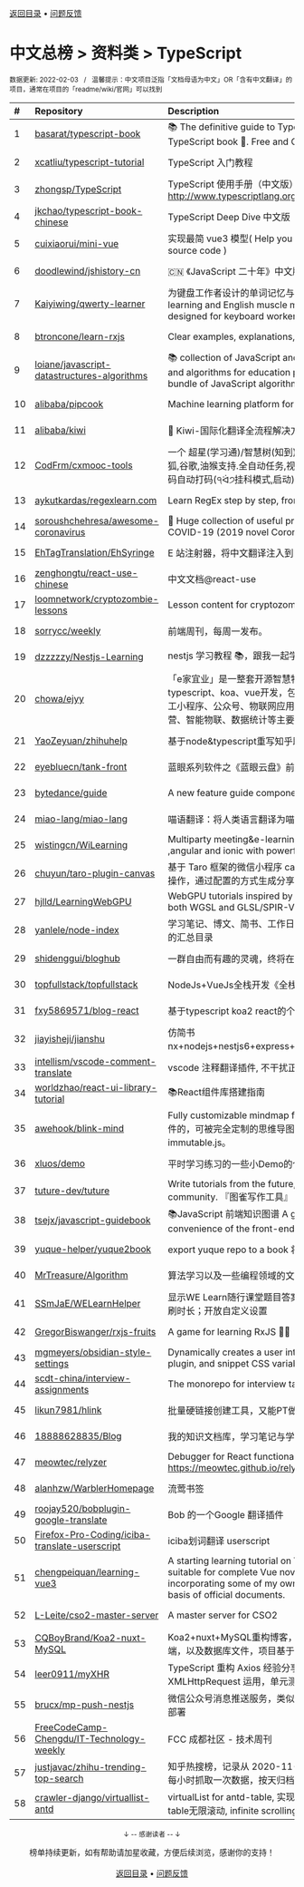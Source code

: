 <a href="https://gitee.com/GrowingGit/GitHub-Chinese-Top-Charts#github中文排行榜">返回目录</a> • <a href="/content/docs/feedback.md">问题反馈</a>

# 中文总榜 > 资料类 > TypeScript
<sub>数据更新: 2022-02-03&nbsp;&nbsp;&nbsp;/&nbsp;&nbsp;&nbsp;温馨提示：中文项目泛指「文档母语为中文」OR「含有中文翻译」的项目，通常在项目的「readme/wiki/官网」可以找到</sub>

|#|Repository|Description|Stars|Updated|
|:-|:-|:-|:-|:-|
|1|[basarat/typescript-book](https://github.com/basarat/typescript-book)|:books: The definitive guide to TypeScript and possibly the best TypeScript book :book:. Free and Open Source 🌹|16513|2022-01-30|
|2|[xcatliu/typescript-tutorial](https://github.com/xcatliu/typescript-tutorial)|TypeScript 入门教程|8542|2021-12-09|
|3|[zhongsp/TypeScript](https://github.com/zhongsp/TypeScript)|TypeScript 使用手册（中文版）翻译。http://www.typescriptlang.org|5515|2021-11-20|
|4|[jkchao/typescript-book-chinese](https://github.com/jkchao/typescript-book-chinese)|TypeScript Deep Dive 中文版 |5135|2022-01-19|
|5|[cuixiaorui/mini-vue](https://github.com/cuixiaorui/mini-vue)|实现最简 vue3 模型( Help you learn more efficiently vue3 source code )|4111|2022-01-14|
|6|[doodlewind/jshistory-cn](https://github.com/doodlewind/jshistory-cn)|🇨🇳 《JavaScript 二十年》中文版|3720|2021-11-25|
|7|[Kaiyiwing/qwerty-learner](https://github.com/Kaiyiwing/qwerty-learner)|为键盘工作者设计的单词记忆与英语肌肉记忆锻炼软件 / Words learning and English muscle memory training software designed for keyboard workers|3682|2022-01-13|
|8|[btroncone/learn-rxjs](https://github.com/btroncone/learn-rxjs)|Clear examples, explanations, and resources for RxJS|3483|2022-01-13|
|9|[loiane/javascript-datastructures-algorithms](https://github.com/loiane/javascript-datastructures-algorithms)|:books: collection of JavaScript and TypeScript data structures and algorithms for education purposes. Source code bundle of JavaScript algorithms and data structures book|3318|2022-01-13|
|10|[alibaba/pipcook](https://github.com/alibaba/pipcook)|Machine learning platform for Web developers|2204|2022-02-02|
|11|[alibaba/kiwi](https://github.com/alibaba/kiwi)|🐤 Kiwi-国际化翻译全流程解决方案|1943|2022-01-26|
|12|[CodFrm/cxmooc-tools](https://github.com/CodFrm/cxmooc-tools)|一个 超星(学习通)/智慧树(知到)/中国大学mooc 学习工具,火狐,谷歌,油猴支持.全自动任务,视频倍速秒过,作业考试题库,验证码自动打码(੧ᐛ੭挂科模式,启动)|1658|2021-12-13|
|13|[aykutkardas/regexlearn.com](https://github.com/aykutkardas/regexlearn.com)|Learn RegEx step by step, from zero to advanced.|1499|2022-02-01|
|14|[soroushchehresa/awesome-coronavirus](https://github.com/soroushchehresa/awesome-coronavirus)|🦠  Huge collection of useful projects and resources for COVID-19 (2019 novel Coronavirus)|1471|2022-02-02|
|15|[EhTagTranslation/EhSyringe](https://github.com/EhTagTranslation/EhSyringe)|E 站注射器，将中文翻译注入到 E 站体内|1311|2022-02-01|
|16|[zenghongtu/react-use-chinese](https://github.com/zenghongtu/react-use-chinese)|中文文档@react-use|838|2021-12-06|
|17|[loomnetwork/cryptozombie-lessons](https://github.com/loomnetwork/cryptozombie-lessons)|Lesson content for cryptozombies.io|827|2022-02-01|
|18|[sorrycc/weekly](https://github.com/sorrycc/weekly)|前端周刊，每周一发布。|810|2022-01-30|
|19|[dzzzzzy/Nestjs-Learning](https://github.com/dzzzzzy/Nestjs-Learning)|nestjs 学习教程 :books:，跟我一起学习 nest 框架~ :muscle:|779|2022-01-22|
|20|[chowa/ejyy](https://github.com/chowa/ejyy)|「e家宜业」是一整套开源智慧物业解决方案，基于nodejs、typescript、koa、vue开发，包含web中台、业主小程序、员工小程序、公众号、物联网应用等，涵盖业主服务、物业运营、智能物联、数据统计等主要业务。|561|2022-01-25|
|21|[YaoZeyuan/zhihuhelp](https://github.com/YaoZeyuan/zhihuhelp)|基于node&typescript重写知乎助手|494|2022-01-22|
|22|[eyebluecn/tank-front](https://github.com/eyebluecn/tank-front)|蓝眼系列软件之《蓝眼云盘》前端项目|494|2021-11-26|
|23|[bytedance/guide](https://github.com/bytedance/guide)|A new feature guide component by react 🧭|485|2022-01-24|
|24|[miao-lang/miao-lang](https://github.com/miao-lang/miao-lang)|喵语翻译：将人类语言翻译为喵语言。|424|2022-01-08|
|25|[wistingcn/WiLearning](https://github.com/wistingcn/WiLearning)|Multiparty meeting&e-learning  using mediasoup, webrtc ,angular and ionic with powerful whiteboard support|411|2021-10-28|
|26|[chuyun/taro-plugin-canvas](https://github.com/chuyun/taro-plugin-canvas)|基于 Taro 框架的微信小程序 canvas 绘图组件，封装了常用的操作，通过配置的方式生成分享图片|405|2022-01-13|
|27|[hjlld/LearningWebGPU](https://github.com/hjlld/LearningWebGPU)|WebGPU tutorials inspired by LearningWebGL.com. Use both WGSL and GLSL/SPIR-V.|338|2022-01-27|
|28|[yanlele/node-index](https://github.com/yanlele/node-index)|学习笔记、博文、简书、工作日常踩坑记录以及一些独立作品的汇总目录|324|2022-02-01|
|29|[shidenggui/bloghub](https://github.com/shidenggui/bloghub)|一群自由而有趣的灵魂，终将在此相遇   独立个人博客推荐导航|322|2022-01-14|
|30|[topfullstack/topfullstack](https://github.com/topfullstack/topfullstack)|NodeJs+VueJs全栈开发《全栈之巅》视频网站 - 源码|319|2022-01-22|
|31|[fxy5869571/blog-react](https://github.com/fxy5869571/blog-react)|基于typescript koa2 react的个人博客|319|2022-01-13|
|32|[jiayisheji/jianshu](https://github.com/jiayisheji/jianshu)|仿简书nx+nodejs+nestjs6+express+mongodb+angular8+爬虫|304|2022-01-22|
|33|[intellism/vscode-comment-translate](https://github.com/intellism/vscode-comment-translate)|vscode 注释翻译插件, 不干扰正常代码，方便快速阅读源码。|287|2022-01-27|
|34|[worldzhao/react-ui-library-tutorial](https://github.com/worldzhao/react-ui-library-tutorial)|📚React组件库搭建指南|285|2021-12-25|
|35|[awehook/blink-mind](https://github.com/awehook/blink-mind)|Fully customizable mindmap framework for react.js. 支持插件的，可被完全定制的思维导图库，基于react.js和immutable.js。|226|2022-01-15|
|36|[xluos/demo](https://github.com/xluos/demo)|平时学习练习的一些小Demo的仓库|201|2022-01-15|
|37|[tuture-dev/tuture](https://github.com/tuture-dev/tuture)|Write tutorials from the future, with the power of Git and community. 『图雀写作工具』|196|2022-02-02|
|38|[tsejx/javascript-guidebook](https://github.com/tsejx/javascript-guidebook)|:books:JavaScript 前端知识图谱 A guidebook for the convenience of the front-end developers|188|2021-12-01|
|39|[yuque-helper/yuque2book](https://github.com/yuque-helper/yuque2book)|export yuque repo to a book 将你的语雀文档导出的工具|178|2021-12-14|
|40|[MrTreasure/Algorithm](https://github.com/MrTreasure/Algorithm)|算法学习以及一些编程领域的文档、知识、技巧、个人想法|174|2022-01-15|
|41|[SSmJaE/WELearnHelper](https://github.com/SSmJaE/WELearnHelper)|显示WE Learn随行课堂题目答案；支持班级测试；自动答题；刷时长；开放自定义设置|172|2022-01-15|
|42|[GregorBiswanger/rxjs-fruits](https://github.com/GregorBiswanger/rxjs-fruits)|A game for learning RxJS 🍎🍌|164|2022-01-22|
|43|[mgmeyers/obsidian-style-settings](https://github.com/mgmeyers/obsidian-style-settings)|Dynamically creates a user interface for adjusting theme, plugin, and snippet CSS variables|155|2022-01-31|
|44|[scdt-china/interview-assignments](https://github.com/scdt-china/interview-assignments)|The monorepo for interview take home assignments.|152|2022-01-30|
|45|[likun7981/hlink](https://github.com/likun7981/hlink)|批量硬链接创建工具，又能PT做种，又能刮削电影资料|149|2022-01-05|
|46|[18888628835/Blog](https://github.com/18888628835/Blog)|我的知识文档库，学习笔记与学习总结。|138|2022-02-01|
|47|[meowtec/relyzer](https://github.com/meowtec/relyzer)|Debugger for React functional components. Online demo: https://meowtec.github.io/relyzer/examples/todomvc/build/|135|2021-11-10|
|48|[alanhzw/WarblerHomepage](https://github.com/alanhzw/WarblerHomepage)|流莺书签|131|2021-12-14|
|49|[roojay520/bobplugin-google-translate](https://github.com/roojay520/bobplugin-google-translate)| Bob 的一个Google 翻译插件|130|2021-11-03|
|50|[Firefox-Pro-Coding/iciba-translate-userscript](https://github.com/Firefox-Pro-Coding/iciba-translate-userscript)|iciba划词翻译 userscript|122|2021-12-24|
|51|[chengpeiquan/learning-vue3](https://github.com/chengpeiquan/learning-vue3)|A starting learning tutorial on Vue 3.0 + TypeScript, suitable for complete Vue novices and Vue 2.0 veterans, incorporating some of my own practical experience on the basis of official documents.|112|2022-01-20|
|52|[L-Leite/cso2-master-server](https://github.com/L-Leite/cso2-master-server)|A master server for CSO2|111|2021-08-16|
|53|[CQBoyBrand/Koa2-nuxt-MySQL](https://github.com/CQBoyBrand/Koa2-nuxt-MySQL)|Koa2+nuxt+MySQL重构博客，项目中包括前端，后端和服务端，以及数据库文件，项目基于Vue+node.js+MySQL|109|2022-01-22|
|54|[leer0911/myXHR](https://github.com/leer0911/myXHR)|TypeScript 重构 Axios 经验分享，包括开发技巧， API 实现，XMLHttpRequest 运用，单元测试等|108|2021-09-01|
|55|[brucx/mp-push-nestjs](https://github.com/brucx/mp-push-nestjs)|微信公众号消息推送服务，类似“server酱”，提供Docker镜像部署|100|2021-08-13|
|56|[FreeCodeCamp-Chengdu/IT-Technology-weekly](https://github.com/FreeCodeCamp-Chengdu/IT-Technology-weekly)|FCC 成都社区 - 技术周刊|90|2021-09-21|
|57|[justjavac/zhihu-trending-top-search](https://github.com/justjavac/zhihu-trending-top-search)|知乎热搜榜，记录从 2020-11-24 日开始的知乎热搜榜单。每小时抓取一次数据，按天归档。|87|2022-02-02|
|58|[crawler-django/virtuallist-antd](https://github.com/crawler-django/virtuallist-antd)|virtualList for antd-table, 实现antd-table的虚拟列表, antd-table无限滚动, infinite scrolling for antd-table|78|2021-12-27|

<div align="center">
    <p><sub>↓ -- 感谢读者 -- ↓</sub></p>
    榜单持续更新，如有帮助请加星收藏，方便后续浏览，感谢你的支持！
</div>

<br/>

<div align="center"><a href="https://gitee.com/GrowingGit/GitHub-Chinese-Top-Charts#github中文排行榜">返回目录</a> • <a href="/content/docs/feedback.md">问题反馈</a></div>
